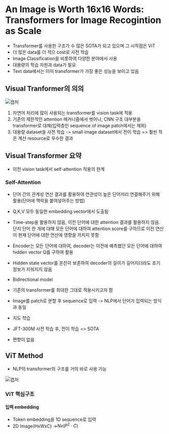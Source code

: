 # An Image is Worth 16x16 Words: Transformers for Image Recogintion as Scale

- Transformer를 사용한 구조가 수 많은 SOTA가 되고 있으며 그 시작점은 ViT
- 더 많은 data를 더 적으 cost로 사전 학습
- Image Classification을 비롯하여 다양한 분야에서 사용
- 대용량의 학습 자원과 data가 필요
- Text data에서는 이미 transformer가 가장 좋은 성능을 보이고  있음

## Visual Tranformer의 의의

![캡처](https://user-images.githubusercontent.com/80622859/185046721-e5fd8e00-d419-4737-9a37-e849c5213071.PNG)

1. 자연어 처리에 많이 사용되는 transformer를 vision task에 적용
2. 기존의 제한적인 attention 매커니즘에서 벗어나, CNN 구조 대부분을 transformer로 대체(입력층인 sequence of image patch에서는 제외)
3. 대용량 dataset을 사전 학습 -> small image dataset에서 전이 학습 => 훨씬 적은 계산 resource로 우수한 결과

## Visual Transformer 요약
- 이전 vision task에서 self-attention 적용의 한계

### Self-Attention
- 단어 간의 관계성 연산 결과를 활용하여 연관성이 높은 단어끼리 연결해주기 위해 활용(단어에 맥락을 붙여넣어주는 방법)
- Q,K,V 모두 동일한 embedding vector에서 도출됨
- Time-step을 활용하지 않음, 이전 단어에 대한 attention 결과를 활용하지 않음. 단지 단어 한 개에 대해 모든 단어에 대하여 attention score를 구하므로 이전 연산이 현재 단어에 대한 연산에 영향을 끼치지 못함
- Encoder는 모든 단어에 대하여, decoder는 이전에 예측했던 모든 단어에 대하여 hidden vector Q를 구하여 활용
- Hidden state vector를 온전히 보존하여 decoder의 길이가 길어지더라도 초기 정보가 지워지지 않음
- Bidirectional model

- 기존의 transformer를 최대한 그대로 적용시키고자 함
- Image를 patch로 분할 후 sequence로 입력 -> NLP에서 단어가 입력되는 방식과 동일
- 지도 학습
- JFT-300M 사전 학습 후, 전이 학습 => SOTA
- 편향이 없음

## ViT Method
- NLP의 transformer의 구조를 거의 바로 사용 가능

![캡처](https://user-images.githubusercontent.com/80622859/185048302-7aa34e43-b003-4759-b03d-0e08fc41d19f.PNG)

### ViT 핵심구조

#### 입력 embedding
- Token embedding을 1D sequence로 입력
- 2D Image(HxWxC) ->$Nx(P^2 \cdot C)$
